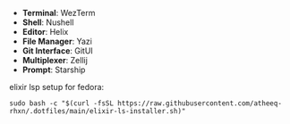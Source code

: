 
- **Terminal**: WezTerm  
- **Shell**: Nushell  
- **Editor**: Helix  
- **File Manager**: Yazi  
- **Git Interface**: GitUI  
- **Multiplexer**: Zellij  
- **Prompt**: Starship  

elixir lsp setup for fedora:
```
sudo bash -c "$(curl -fsSL https://raw.githubusercontent.com/atheeq-rhxn/.dotfiles/main/elixir-ls-installer.sh)"
```
